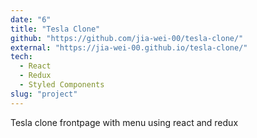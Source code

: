 ```yaml
---
date: "6"
title: "Tesla Clone"
github: "https://github.com/jia-wei-00/tesla-clone/"
external: "https://jia-wei-00.github.io/tesla-clone/"
tech:
  - React
  - Redux
  - Styled Components
slug: "project"
---
```


Tesla clone frontpage with menu using react and redux

